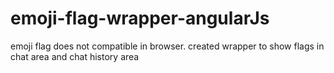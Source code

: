 # emoji-flag-wrapper-angularJs
emoji flag does not compatible in browser. created wrapper to show flags in chat area and chat history area
